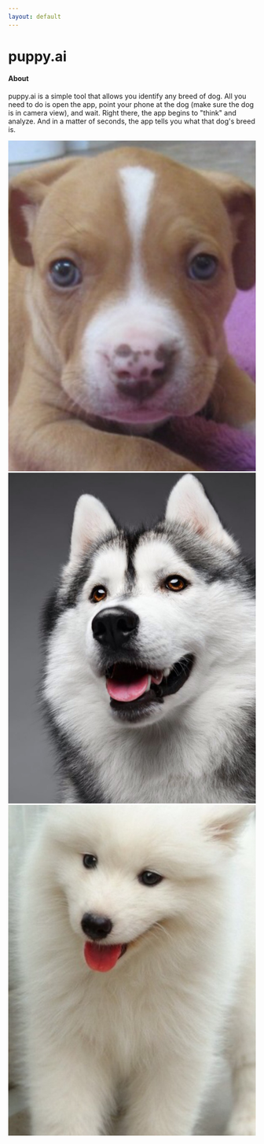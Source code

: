 ```yaml
---
layout: default
---
```





# puppy.ai


#### About
puppy.ai is a simple tool that allows you identify any breed of dog. All you need to do is open the app, point your phone at the dog (make sure the dog is in camera view), and wait. Right there, the app begins to "think" and analyze. And in a matter of seconds, the app tells you what that dog's breed is.

<div id="images">
    <img src="_images/dog1.jpg" alt="dog" />
    <img src="_images/dog2.jpg" alt="dog" />
    <img src="_images/dog3.jpg" alt="dog" />
</div>
